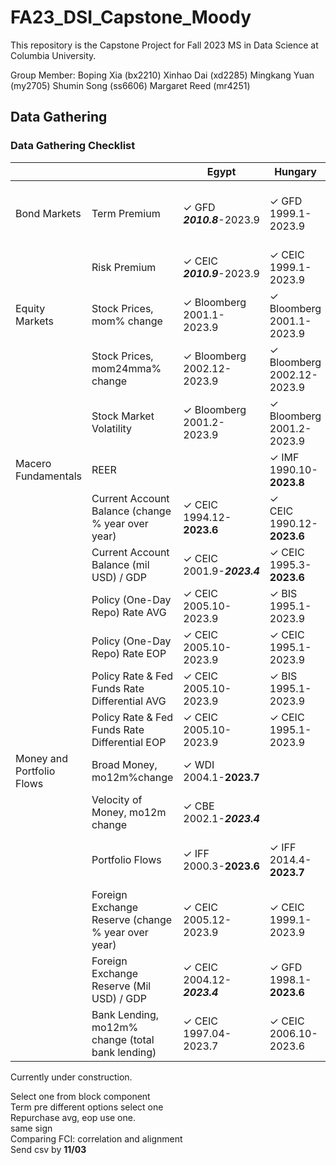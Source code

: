 # FA23_DSI_Capstone_Moody

This repository is the Capstone Project for Fall 2023 MS in Data Science at Columbia University.

Group Member:
Boping Xia (bx2210)
Xinhao Dai (xd2285)
Mingkang Yuan (my2705)
Shumin Song (ss6606)
Margaret Reed (mr4251)

## Data Gathering

### Data Gathering Checklist
|                           |                                                   | Egypt     | Hungary   | Nigeria | Poland | Romania |
|---------------------------|---------------------------------------------------|-----------|-----------|---------|--------|---------|
| Bond Markets              | Term Premium                                      | ✓ GFD</br>***2010.8***-2023.9 | ✓ GFD</br>1999.1-2023.9 | ✓ Investing</br>Use 2 Yr</br>2008.2-2023.9 | ✓ GFD</br>2003.12-2023.9 | ✓ GFD</br>2008.1-2023.9 |
|                           | Risk Premium                                      | ✓ CEIC</br>***2010.9***-2023.9 | ✓ CEIC</br>1999.1-2023.9 | ✓ CEIC</br>2008.3-2023.9 | ✓ CEIC</br>1999.5-2023.9 | ✓ CEIC</br>2001.12-2023.9 |
| Equity Markets            | Stock Prices, mom% change                         | ✓ Bloomberg</br>2001.1-2023.9 | ✓ Bloomberg</br>2001.1-2023.9 | ✓ Bloomberg</br>2001.2-2023.9| ✓ Bloomberg</br>2001.1-2023.9 | ✓ Bloomberg</br>2003.2-2023.9|
|                           | Stock Prices, mom24mma% change                    | ✓ Bloomberg</br>2002.12-2023.9 | ✓ Bloomberg</br>2002.12-2023.9 | ✓ Bloomberg</br>2003.1-2023.9 | ✓ Bloomberg</br>2002.12-2023.9 | ✓ Bloomberg</br>2005.1-2023.9 |
|                           | Stock Market Volatility                           | ✓ Bloomberg</br>2001.2-2023.9 | ✓ Bloomberg</br>2001.2-2023.9 | ✓ Bloomberg</br>2001.2-2023.9| ✓ Bloomberg</br>2001.2-2023.9 | ✓ Bloomberg</br>2003.3-2023.9 |
| Macero Fundamentals       | REER                                              |  | ✓ IMF</br>1990.10-**2023.8** | ✓ IMF</br>1979.12-**2023.8** | ✓ IMF</br>1990.10-**2023.8** | ✓ IMF</br>1990.10-**2023.8** |
|                           | Current Account Balance (change % year over year) | ✓ CEIC</br>1994.12-**2023.6** | ✓</br>CEIC 1990.12-**2023.6** | ✓ CEIC</br>2009.3-***2022.12*** | ✓ CEIC</br>2001.3-2023.6 | ✓ CEIC</br>2003.9-*2023.6* |
|                           | Current Account Balance (mil USD) / GDP           | ✓ CEIC</br>2001.9-***2023.4*** | ✓ CEIC</br> 1995.3-**2023.6** | ✓ CEIC </br>2010.3-***2022.12*** | ✓ CEIC </br>2022.3-2023.6 | ✓ CEIC </br>2003.9-**2023.6** |
|                           | Policy (One-Day Repo) Rate AVG                    | ✓ CEIC</br>2005.10-2023.9 | ✓ BIS</br>1995.1-2023.9 | ✓ CEIC</br>2006.12-2023.9 | ✓ BIS</br>1995.1-2023.9 | ✓ BIS</br>2003.1-2023.9 |
|                           | Policy (One-Day Repo) Rate EOP                    | ✓ CEIC</br>2005.10-2023.9 | ✓ CEIC</br>1995.1-2023.9 | ✓ CEIC</br>2006.12-2023.9 | ✓ BIS</br>1995.1-2023.9 | ✓ CEIC</br>2003.1-2023.9 |
|                           | Policy Rate & Fed Funds Rate Differential AVG     | ✓ CEIC</br>2005.10-2023.9 | ✓ BIS</br>1995.1-2023.9 | ✓ CEIC</br>2006.12-2023.9 | ✓ BIS</br>1995.1-2023.9 | ✓ BIS</br>2003.1-2023.9 |
|                           | Policy Rate & Fed Funds Rate Differential EOP     | ✓ CEIC</br>2005.10-2023.9 | ✓ CEIC</br>1995.1-2023.9 | ✓ CEIC</br>2006.12-2023.9 | ✓ CEIC</br>1995.1-2023.9 | ✓ CEIC</br>2003.1-2023.9 |
| Money and Portfolio Flows | Broad Money, mo12m%change                         | ✓ WDI</br>2004.1-**2023.7** |  | ✓ WDI</br>2001.12-***2023.4*** | ✓ IMF</br>2004.3-**2023.7** | ✓ IMF</br>2001.12-**2023.8** |
|                           | Velocity of Money, mo12m change                   | ✓ CBE</br>2002.1-***2023.4*** |  | ✓ </br>2010.3-***2023.4*** | ✓ </br>2004.3-**2023.6** | ✓ </br>2001.12-**2023.6** |
|                           | Portfolio Flows                                   | ✓ IFF</br>2000.3-**2023.6** | ✓ IFF</br>2014.4-**2023.7** | ✓ IFF</br>2005.3-2024.12 | ✓</br>IFF 2000.1-**2023.7** | ✓</br>IFF 2005.1-**2023.7** |
|                           | Foreign Exchange Reserve (change % year over year)| ✓ CEIC</br>2005.12-2023.9 | ✓ CEIC</br>1999.1-2023.9 | ✓ CEIC</br>1961.1-**2023.6** | ✓ CEIC</br>1999.1-2023.9 | ✓ CEIC</br>2006.4-2023.9 |
|                           | Foreign Exchange Reserve (Mil USD) / GDP          | ✓ CEIC</br>2004.12-***2023.4*** | ✓ GFD</br>1998.1-**2023.6** | ✓ GFD</br>2010.3-**2023.6** | ✓ GFD</br>2002.3-**2023.6** | ✓ GFD</br>2005.4-**2023.6** |
|                           | Bank Lending, mo12m% change (total bank lending)   | ✓ CEIC</br>1997.04-2023.7      | ✓ CEIC</br>2006.10-2023.6      | Not Found                                  | ✓ CEIC</br>1997.12-2023.9      | ✓ CEIC</br>2008.01-2023.9     |
    




Currently under construction.

Select one from block component</br>
Term pre different options select one</br>
Repurchase avg, eop use one.</br>
same sign</br>
Comparing FCI: correlation and alignment</br>
Send csv by **11/03**
